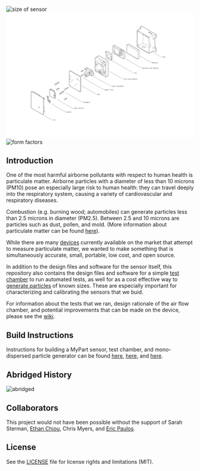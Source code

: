 ![size of sensor](images/size_of_sensor.jpg "size")
![exploded view](images/MyPart_V0_with_case_exploded.png "exploded drawing")
![form factors](images/form_factors.jpg "forms")

## Introduction

One of the most harmful airborne pollutants with respect to human health is particulate matter. Airborne particles with a diameter of less than 10 microns (PM10) pose an especially large risk to human health: they can travel deeply into the respiratory system, causing a variety of cardiovascular and respiratory diseases. 

Combustion (e.g. burning wood; automobiles) can generate particles less than 2.5 microns in diameter (PM2.5).  Between 2.5 and 10 microns are particles such as dust, pollen, and mold. (More information about particulate matter can be found [here](https://www.epa.gov/pm-pollution/particulate-matter-pm-basics)). 

While there are many [devices](http://www.aqmd.gov/aq-spec/evaluations#&MainContent_C001_Col00=2) currently available on the market that attempt to measure particulate matter, we wanted to make something that is simultaneously accurate, small, portable, low cost, and open source.  

In addition to the design files and software for the sensor itself, this repository also contains the design files and software for a simple [test chamber](https://github.com/rutian/MyPart/blob/master/testing_chamber) to run automated tests, as well for as a cost effective way to [generate particles](https://github.com/rutian/MyPart/blob/master/atomizer) of known sizes. These are especially important for characterizing and calibrating the sensors that we buid. 

For information about the tests that we ran, design rationale of the air flow chamber, and potential improvements that can be made on the device, please see the [wiki](https://github.com/rutian/MyPart/wiki).

## Build Instructions

Instructions for building a MyPart sensor, test chamber, and mono-dispersed particle generator can be found [here](http://www.instructables.com/id/How-to-Build-a-Portable-Accurate-Low-Cost-Open-Sou/), [here](http://www.instructables.com/id/How-to-Build-a-Test-Chamber-for-Air-Particle-Senso/), and [here](http://www.instructables.com/id/How-to-Build-a-Monodisperse-Particle-Generator-for/).

## Abridged History

![abridged](images/abridged_history.jpg "history")

## Collaborators

This project would not have been possible without the support of Sarah Sterman, [Ethan Chiou](http://echiou.com/), Chris Myers, and [Eric Paulos](paulos.net).

## License

See the [LICENSE](LICENSE.md) file for license rights and limitations (MIT).






